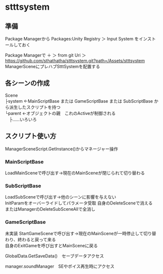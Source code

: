 # stttsystem  

## 準備
Package Managerから Packages:Unity Registry ＞ Input System をインストールしておく  

Package Managerで ＋ ＞ from git Uri ＞ https://github.com/sthathatha/stttsystem.git?path=/Assets/stttsystem
ManagerSceneにプレハブStttSystemを配置する

## 各シーンの作成
Scene  
├system	←MainScriptBase または GameScriptBase または SubScriptBase から派生したスクリプトを持つ  
└parent	←オブジェクトの親　これのActiveが制御される  
　├……いろいろ

## スクリプト使い方
ManagerSceneScript.GetInstance()からマネージャー操作  

### MainScriptBase
 LoadMainSceneで呼び出す→現在のMainSceneが閉じられて切り替わる  

### SubScriptBase
 LoadSubSceneで呼び出す→他のシーンに影響を与えない  
  InitParamをオーバーライドしてパラメータ受取
  自身のDeleteSceneで消える  
  またはManagerのDeleteSubSceneAllで全消し  

### GameScriptBase
 未実装
 StartGameSceneで呼び出す→現在のMainSceneが一時停止して切り替わり、終わると戻って来る  
  自身のExitGameを呼び出すとMainSceneに戻る

GlobalData.GetSaveData()　セーブデータアクセス

manager.soundManager　SEやボイス再生時にアクセス
